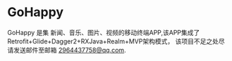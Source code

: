 # GoHappy
GoHappy 是集 新闻、音乐、图片、视频的移动终端APP,该APP集成了 Retrofit+Glide+Dagger2+RXJava+Realm+MVP架构模式，
该项目不足之处尽请发送邮件至邮箱 2964437758@qq.com.
